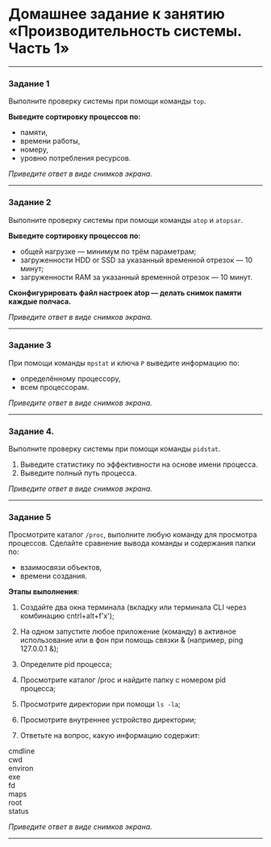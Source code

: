 # Домашнее задание к занятию «Производительность системы. Часть 1»

------

### Задание 1

Выполните проверку системы при помощи команды `top`.

**Выведите сортировку процессов по:**

- памяти,
- времени работы,
- номеру,
- уровню потребления ресурсов.

*Приведите ответ в виде снимков экрана.*

---

### Задание 2

Выполните проверку системы при помощи команды `atop` и `atopsar`.

**Выведите сортировку процессов по:**

- общей нагрузке — минимум по трём параметрам;
- загруженности HDD or SSD за указанный временной отрезок — 10 минут;
- загруженности RAM за указанный временной отрезок — 10 минут.

**Сконфигурировать файл настроек atop — делать снимок памяти каждые полчаса.**

*Приведите ответ в виде снимков экрана.*

------

### Задание 3

При помощи команды `mpstat` и ключа `P` выведите информацию по:

- определённому процессору,
- всем процессорам.

*Приведите ответ в виде снимков экрана.*

------

### Задание 4.

Выполните проверку системы при помощи команды `pidstat`.

1. Выведите статистику по эффективности на основе имени процесса.
2. Выведите полный путь процесса.

*Приведите ответ в виде снимков экрана.*

---

### Задание 5

Просмотрите каталог `/proc`, выполните любую команду для просмотра процессов.
Сделайте сравнение вывода команды и содержания папки по:
- взаимосвязи объектов,
- времени создания.

**Этапы выполнения**:

1. Создайте два окна терминала (вкладку или терминала CLI через комбинацию cntrl+alt+f'x'); 
 
2. На одном запустите любое приложение (команду) в активное использование или в фон при помощь связки & (например, ping 127.0.0.1 &); 

3. Определите pid процесса;

4. Просмотрите каталог /proc и найдите папку с номером pid процесса;  

5. Просмотрите директории при помощи `ls -la`;  
  
6. Просмотрите внутреннее устройство директории; 

7. Ответьте на вопрос, какую информацию содержит: 
  
cmdline  
cwd  
environ  
exe  
fd  
maps  
root  
status  

*Приведите ответ в виде снимков экрана.*

---
